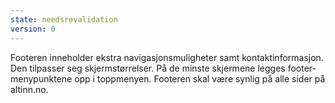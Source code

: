 ```yaml
---
state: needsrevalidation
version: 0
---
```

Footeren inneholder ekstra navigasjonsmuligheter samt kontaktinformasjon. Den tilpasser seg skjermstørrelser. På de minste skjermene legges footer-menypunktene opp i toppmenyen. Footeren skal være synlig på alle sider på altinn.no.
